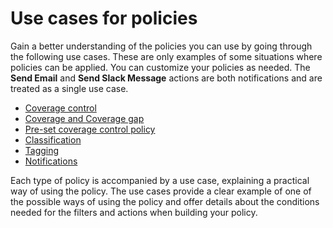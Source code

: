 # Use cases for policies

Gain a better understanding of the policies you can use by going through the following use cases. These are only examples of some situations where policies can be applied. You can customize your policies as needed. The **Send Email** and **Send Slack Message** actions are both notifications and are treated as a single use case.&#x20;

* [Coverage control](coverage-control-policy.md)
* [Coverage and Coverage gap](coverage-and-coverage-gap-policies.md)
* [Pre-set coverage control policy](coverage-and-coverage-gap-policies.md#pre-set-coverage-control-policy)
* [Classification](classification-policy.md)
* [Tagging](tagging-policy.md)
* [Notifications](notification-policy.md)

Each type of policy is accompanied by a use case, explaining a practical way of using the policy. The use cases provide a clear example of one of the possible ways of using the policy and offer details about the conditions needed for the filters and actions when building your policy.
